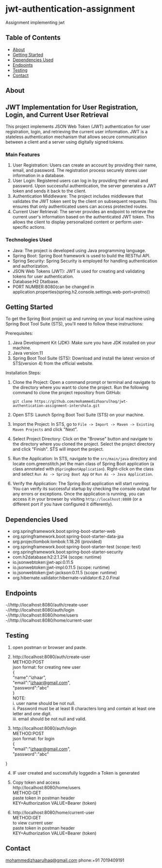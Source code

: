# jwt-authentication-assignment
Assignment implementing jwt

## Table of Contents

- [About](#about)
- [Getting Started](#getting-started)
- [Dependencies Used](#dependencies-used)
- [Endpoints](#endppoints)
- [Testing](#testing)
- [Contact](#contact)

## About

## JWT Implementation for User Registration, Login, and Current User Retrieval

This project implements JSON Web Token (JWT) authentication for user registration, login, and retrieving the current user information. JWT is a stateless authentication mechanism that allows secure communication between a client and a server using digitally signed tokens. 

### Main Features
1. User Registration: Users can create an account by providing their name, email, and password. The registration process securely stores user information in a database.
2. User Login: Registered users can log in by providing their email and password. Upon successful authentication, the server generates a JWT token and sends it back to the client.
3. Authentication Middleware: The project includes middleware that validates the JWT token sent by the client on subsequent requests. This ensures that only authenticated users can access protected routes.
4. Current User Retrieval: The server provides an endpoint to retrieve the current user's information based on the authenticated JWT token. This allows the client to display personalized content or perform user-specific actions.

### Technologies Used
- Java: The project is developed using Java programming language.
- Spring Boot: Spring Boot framework is used to build the RESTful API.
- Spring Security: Spring Security is employed for handling authentication and authorization.
- JSON Web Tokens (JWT): JWT is used for creating and validating tokens for user authentication.
- Database:H2 Dtatbase.
- PORT NUMBER:8080(can be changed in application.properties(spring.h2.console.settings.web-port=protno))

## Getting Started

To get the Spring Boot project up and running on your local machine using Spring Boot Tool Suite (STS), you'll need to follow these instructions:

Prerequisites:
1. Java Development Kit (JDK): Make sure you have JDK installed on your machine.
2. Java version:11
3. Spring Boot Tool Suite (STS): Download and install the latest version of STS(version 4) from the official website.

   
Installation Steps:
1. Clone the Project: Open a command prompt or terminal and navigate to the directory where you want to clone the project. Run the following command to clone the project repository from GitHub:
   ```
   git clone https://github.com/mohammedizhaarulhaq/jwt-authentication-assignment-intershala.git
   ```

2. Open STS: Launch Spring Boot Tool Suite (STS) on your machine.

3. Import the Project: In STS, go to `File -> Import -> Maven -> Existing Maven Projects` and click "Next".

4. Select Project Directory: Click on the "Browse" button and navigate to the directory where you cloned the project. Select the project directory and click "Finish". STS will import the project.

5. Run the Application: In STS, navigate to the `src/main/java` directory and  locate com.greenstitch.jwt the main class of Spring Boot application (a class annotated with `@SpringBootApplication`). Right-click on the class and select `Run As -> Spring Boot App` or `Run As -> Java Application`.

6. Verify the Application: The Spring Boot application will start running. You can verify its successful startup by checking the console output for any errors or exceptions. Once the application is running, you can access it in your browser by visiting `http://localhost:8080` (or a different port if you have configured it differently).

## Dependencies Used

- org.springframework.boot:spring-boot-starter-web
- org.springframework.boot:spring-boot-starter-data-jpa
- org.projectlombok:lombok:1.18.26 (provided)
- org.springframework.boot:spring-boot-starter-test (scope: test)
- org.springframework.boot:spring-boot-starter-security
- com.h2database:h2:2.1.214 (scope: runtime)
- io.jsonwebtoken:jjwt-api:0.11.5
- io.jsonwebtoken:jjwt-impl:0.11.5 (scope: runtime)
- io.jsonwebtoken:jjwt-jackson:0.11.5 (scope: runtime)
- org.hibernate.validator:hibernate-validator:6.2.0.Final

## Endpoints

-//http://localhost:8080/auth/create-user<br/>
-//http://localhost:8080/auth/login<br/>
-//http://localhost:8080/home/users<br/>
-//http://localhost:8080/home/current-user<br/>

## Testing

1. open postman or browser and paste.
2. http://localhost:8080/auth/create-user<br/>
   METHOD:POST<br/>
   json format: for creating new user<br/>
   {  
    "name":"izhaar",  
    "email":"izhaar@gmail.com",  
    "password":"abc"  
}  
NOTE:  
i. user name should be not null.<br/>
ii. Password must be at least 8 characters long and contain at least one letter and one digit.  
iii. email should be not null and valid.


4. http://localhost:8080/auth/login<br/>
   METHOD:POST<br/>
   json format: for login<br/>
   {    
    "email":"izhaar@gmail.com",  
    "password":"abc"  

  } 
  
4. IF user created and successfully loggedin a Token is generated    
5. Copy token and access    
http://localhost:8080/home/users<br/>
METHOD:GET<br/>
paste token in postman header <br/> 
KEY=Authorization VALUE=Bearer (token)    
  
7. http://localhost:8080/home/current-user <br/>
  METHOD:GET<br/>
  to view current user <br/> 
  paste token in postman header   
  KEY=Authorization VALUE=Bearer (token)

## Contact

mohammedizhaarulhaq@gmail.com
phone:+91 7019409191
